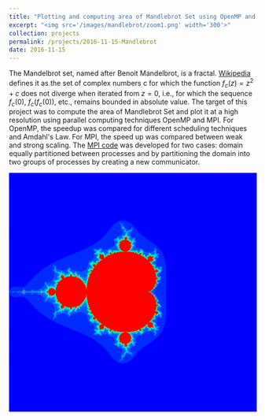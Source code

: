 ```yaml
---
title: "Plotting and computing area of Mandlebrot Set using OpenMP and MPI"
excerpt: "<img src='/images/mandlebrot/zoom1.png' width='300'>"
collection: projects
permalink: /projects/2016-11-15-Mandlebrot
date: 2016-11-15
---
```


The Mandelbrot set, named after Benoit Mandelbrot, is a fractal. [Wikipedia](https://en.wikipedia.org/wiki/Mandelbrot_set) defines it as the set of complex numbers c for which the function $f_c(z) = z^2 + c$ does not diverge when iterated from $z=0$, i.e., for which the sequence $f_c(0)$, $f_c(f_c(0))$, etc., remains bounded in absolute value. The target of this project was to compute the area of Mandlebrot Set and plot it at a high resolution using parallel computing techniques OpenMP and MPI. For OpenMP, the speedup was compared for different scheduling techniques and Amdahl's Law. For MPI, the speed up was compared between weak and strong scaling. The [MPI code](https://github.com/sagarbhatt0904/MPI/tree/master/Mandlebrot%20Set) was developed for two cases: domain equally partitioned between processes and by partitioning the domain into two groups of processes by creating a new communicator.

<img src='/images/mandlebrot/mand.png'>